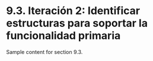 # 9.3. Iteración 2: Identificar estructuras para soportar la funcionalidad primaria

Sample content for section 9.3.